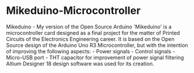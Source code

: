 # Mikeduino-Microcontroller
Mikeduino - My version of the Open Source Arduino  'Mikeduino' is a microcontroller card designed as a final project for the matter of Printed Circuits of the Electronics Engineering career.  It is based on the Open Source design of the Arduino Uno R3 Microcontroller, but with the intention of improving the following aspects:  - Power signals - Control signals - Micro-USB port - THT capacitor for improvement of power signal filtering  Altium Designer 18 design software was used for its creation.
